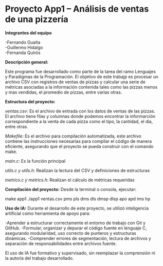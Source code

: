 # Proyecto App1 – Análisis de ventas de una pizzería

**Integrantes del equipo**

-Fernando Guaita  
-Guillermo Hidalgo  
-Fernanda Quirós

**Descripción general:**

Este programa fue desarrollado como parte de la tarea del ramo Lenguajes y Paradigmas de la Programación. El objetivo de este trabajp es procesar un archivo CSV con registros de ventas de pizzas y calcular una serie de métricas asociadas a la información contenida tales como las pizzas menos y mas vendidas, el promedio de pizzas, entre varias otras.

**Estructura del proyecto:**

_ventas.csv_: Es el archivo de entrada con los datos de ventas de las pizzas. El archivo tiene filas y columnas donde podemos encontrar la informarción correspondiente a la venta de cada pizza como el tipo, la cantidad, el dia, entre otras.

_Makefile_: Es el archivo para compilación automatizada, este archivo contiene las instrucciones necesarias para compilar el código de manera eficiente, asegurando que el proyecto se pueda construir con el comando make.

_main.c_: Es la función principal 

_utils.c y utils.h_: Realizan la lectura del CSV y definiciones de estructuras  

_metrics.c y metrics.h_: Realizan el cálculo de métricas requeridas

**Compilación del proyecto:**
Desde la terminal o consola, ejecutar:

make app1
./app1 ventas.csv pms pls dms dls dmsp dlsp apo apd ims hp


**Uso de IA:**
Durante el desarrollo de este proyecto, se utilizó inteligencia artificial como herramienta de apoyo para:

-Aprender a estructurar correctamente el entorno de trabajo con Git y GitHub.
-Formular, organizar y depurar el código fuente en lenguaje C, asegurando modularidad, uso correcto de punteros y estructuras dinámicas.
-Comprender errores de segmentación, lectura de archivos y separación de responsabilidades entre archivos fuente.

El uso de IA fue formativo y supervisado, sin reemplazar la comprensión ni la autoría del trabajo desarrollado.


